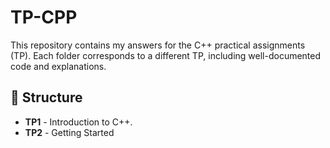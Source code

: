 # TP-CPP
This repository contains my answers for the C++ practical assignments (TP). Each folder corresponds to a different TP, including well-documented code and explanations.

## 📌 Structure
- **TP1** - Introduction to C++. 
- **TP2** - Getting Started

